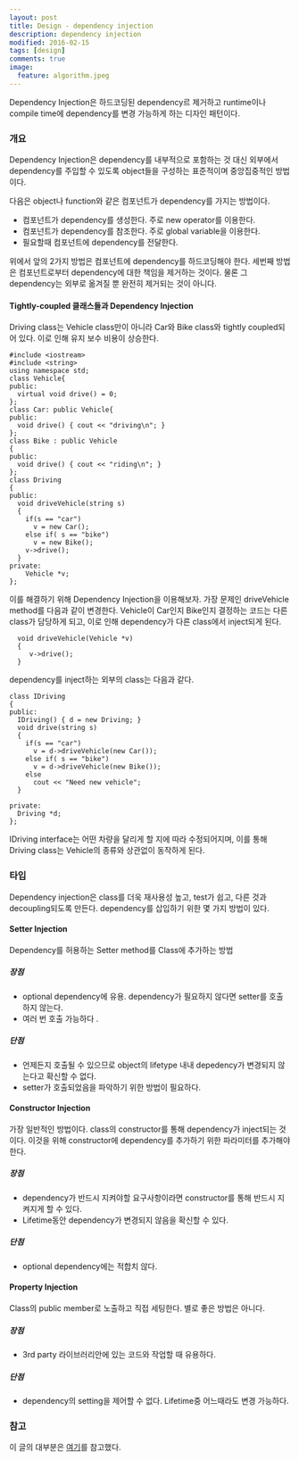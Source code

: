 ```yaml
---
layout: post
title: Design - dependency injection
description: dependency injection
modified: 2016-02-15
tags: [design]
comments: true
image:
  feature: algorithm.jpeg
---
```

Dependency Injection은 하드코딩된 dependency르 제거하고 runtime이나 compile time에 dependency를 변경 가능하게 하는 디자인 패턴이다. 

### 개요

Dependency Injection은 dependency를 내부적으로 포함하는 것 대신 외부에서 dependency를 주입할 수 있도록 object들을 구성하는 표준적이며 중앙집중적인 방법이다. 

다음은 object나 function와 같은 컴포넌트가 dependency를 가지는 방법이다. 

- 컴포넌트가 dependency를 생성한다. 주로 new operator를 이용한다. 
- 컴포넌트가 dependency를 참조한다. 주로 global variable을 이용한다. 
- 필요할때 컴포넌트에 dependency를 전달한다. 

위에서 앞의 2가지 방법은 컴포넌트에 dependency를 하드코딩해야 한다. 세번째 방법은 컴포넌트로부터 dependency에 대한 책임을 제거하는 것이다. 물론 그 dependency는 외부로 옮겨질 뿐 완전히 제거되는 것이 아니다. 


#### Tightly-coupled 클래스들과 Dependency Injection

Driving class는 Vehicle class만이 아니라 Car와 Bike class와 tightly coupled되어 있다. 이로 인해 유지 보수 비용이 상승한다. 

```
#include <iostream>
#include <string>
using namespace std;
class Vehicle{
public:
  virtual void drive() = 0;
};
class Car: public Vehicle{
public:
  void drive() { cout << "driving\n"; }
};
class Bike : public Vehicle
{
public:
  void drive() { cout << "riding\n"; }
};
class Driving
{
public:
  void driveVehicle(string s)
  {
    if(s == "car")
      v = new Car();
    else if( s == "bike")
      v = new Bike();
    v->drive();
  }
private:
    Vehicle *v;
};
```

이를 해결하기 위해 Dependency Injection을 이용해보자. 가장 문제인 driveVehicle method를 다음과 같이 변경한다. Vehicle이 Car인지 Bike인지 결정하는 코드는 다른 class가 담당하게 되고, 이로 인해 dependency가 다른 class에서 inject되게 된다. 

```
  void driveVehicle(Vehicle *v)
  {
     v->drive();
  }

```

dependency를 inject하는 외부의 class는 다음과 같다. 

```
class IDriving
{
public:
  IDriving() { d = new Driving; }
  void drive(string s)
  {
    if(s == "car")
      v = d->driveVehicle(new Car());
    else if( s == "bike")
      v = d->driveVehicle(new Bike());
    else 
      cout << "Need new vehicle";
  }

private:
  Driving *d;
};
```
IDriving interface는 어떤 차량을 달리게 할 지에 따라 수정되어지며, 이를 통해 Driving class는 Vehicle의 종류와 상관없이 동작하게 된다. 

### 타입 

Dependency injection은 class를 더욱 재사용성 높고, test가 쉽고, 다른 것과 decoupling되도록 만든다. dependency를 삽입하기 위한 몇 가지 방법이 있다. 

#### Setter Injection

Dependency를 허용하는 Setter method를 Class에 추가하는 방법

##### 장점

- optional dependency에 유용. dependency가 필요하지 않다면 setter를 호출하지 않는다. 
- 여러 번 호출 가능하다 .

##### 단점

- 언제든지 호출될 수 있으므로 object의 lifetype 내내 depedency가 변경되지 않는다고 확신할 수 없다.  
- setter가 호출되었음을 파악하기 위한 방법이 필요하다. 

#### Constructor Injection 

가장 일반적인 방법이다. class의 constructor를 통해 dependency가 inject되는 것이다. 이것을 위해 constructor에 dependency를 추가하기 위한 파라미터를 추가해야 한다. 

##### 장점

- dependency가 반드시 지켜야할 요구사항이라면 constructor를 통해 반드시 지켜지게 할 수 있다. 
- Lifetime동안 dependency가 변경되지 않음을 확신할 수 있다. 

##### 단점

- optional dependency에는 적합치 않다. 

#### Property Injection

Class의 public member로 노출하고 직접 세팅한다. 별로 좋은 방법은 아니다. 

##### 장점

- 3rd party 라이브러리안에 있는 코드와 작업할 때 유용하다. 

##### 단점

- dependency의 setting을 제어할 수 없다. Lifetime중 어느때라도 변경 가능하다. 

### 참고 

이 글의 대부분은 [여기](http://www.bogotobogo.com/DesignPatterns/Dependency_Injection_Design_Pattern_Inversion_Of_Control_IoC.php)를 참고했다. 


